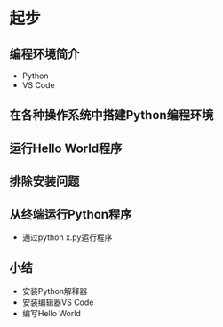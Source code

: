 # 起步
## 编程环境简介
- Python
- VS Code
## 在各种操作系统中搭建Python编程环境

## 运行Hello World程序

## 排除安装问题

## 从终端运行Python程序
- 通过python x.py运行程序

## 小结
- 安装Python解释器
- 安装编辑器VS Code
- 编写Hello World